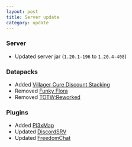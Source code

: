 ```yaml
---
layout: post
title: Server update
category: update
---
```


### Server
* Updated server jar (`1.20.1-196` to `1.20.4-408`)  

### Datapacks
* Added [Villager Cure Discount Stacking](https://modrinth.com/datapack/villager-cure-discount-stacking)  
* Removed [Funky Flora](https://modrinth.com/datapack/funky-flora)
* Removed [TOTW:Reworked](https://modrinth.com/datapack/towers-of-the-wild-reworked)  

### Plugins
* Added [Pl3xMap](https://modrinth.com/plugin/pl3xmap)  
* Updated [DiscordSRV](https://modrinth.com/plugin/discordsrv)  
* Updated [FreedomChat](https://modrinth.com/plugin/freedomchat)  
